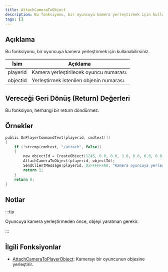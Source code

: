 ```yaml
---
title: AttachCameraToObject
description: Bu fonksiyonu, bir oyuncuya kamera yerleştirmek için kullanabilirsiniz.
tags: []
---
```


## Açıklama

Bu fonksiyonu, bir oyuncuya kamera yerleştirmek için kullanabilirsiniz.

| İsim     | Açıklama                                                             |
| -------- | -------------------------------------------------------------------- |
| playerid | Kamera yerleştirilecek oyuncu numarası.                              |
| objectid | Yerleştirmek istenilen objenin numarası.                             |

## Vereceği Geri Dönüş (Return) Değerleri

Bu fonksiyon, herhangi bir return döndürmez.

## Örnekler

```c
public OnPlayerCommandText(playerid, cmdtext[])
{
    if (!strcmp(cmdtext, "/attach", false))
    {
        new objectId = CreateObject(1245, 0.0, 0.0, 3.0, 0.0, 0.0, 0.0);
        AttachCameraToObject(playerid, objectId);
        SendClientMessage(playerid, 0xFFFFFFAA, "Kamera oyuncuya yerleştirildi.");
        return 1;
    }
    return 0;
}
```

## Notlar

:::tip

Oyuncuya kamera yerleştirmeden önce, objeyi yaratman gerekir.

:::

## İlgili Fonksiyonlar

- [AttachCameraToPlayerObject](AttachCameraToPlayerObject): Kamerayı bir oyuncunun objesine yerleştirir.
